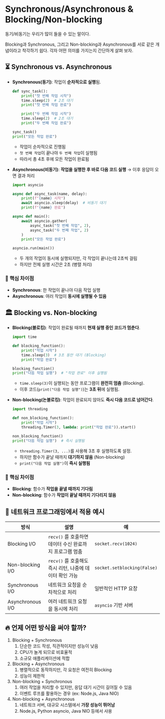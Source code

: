 # Synchronous/Asynchronous & Blocking/Non-blocking

동기/비동기는 우리가 많이 들을 수 있는 말이다.

Blocking과 Synchronous, 그리고 Non-blocking과 Asynchronous를 서로 같은 개념이라고 착각하기 쉽다. 각자 어떤 의미를 가지는지 간단하게 살펴 보자.

## ⏳ **Synchronous vs. Asynchronous**

- **Synchronous(동기)**: 작업이 **순차적으로 실행**됨.
    
    ```python
    def sync_task():
        print("첫 번째 작업 시작")
        time.sleep(2)  # 2초 대기
        print("첫 번째 작업 완료")
    
        print("두 번째 작업 시작")
        time.sleep(2)  # 2초 대기
        print("두 번째 작업 완료")
    
    sync_task()
    print("모든 작업 완료")
    ```
    
    - 작업이 순차적으로 진행됨
    - `첫 번째 작업`이 끝나야 `두 번째 작업`이 실행됨
    - 따라서 총 4초 후에 모든 작업이 완료됨
- **Asynchronous(비동기)**: **작업을 실행한 후 바로 다음 코드 실행** → 이후 응답이 오면 결과 처리
    
    ```python
    import asyncio
    
    async def async_task(name, delay):
        print(f"{name} 시작")
        await asyncio.sleep(delay)  # 비동기 대기
        print(f"{name} 완료")
    
    async def main():
        await asyncio.gather(
            async_task("첫 번째 작업", 2),
            async_task("두 번째 작업", 2)
        )
        print("모든 작업 완료")
    
    asyncio.run(main())
    ```
    
    - 두 개의 작업이 동시에 실행되지만, 각 작업이 끝나는데 2초씩 걸림
    - 하지만 전체 실행 시간은 2초 (병렬 처리)

### 🚀 **핵심 차이점**

- **Synchronous**: 한 작업이 끝나야 다음 작업 실행
- **Asynchronous**: 여러 작업이 **동시에 실행될 수 있음**

## 🏛 Blocking vs. Non-blocking

- **Blocking(블로킹)**: 작업이 완료될 때까지 **현재 실행 중인 코드가 멈춘다**.
    
    ```python
    import time
    
    def blocking_function():
        print("작업 시작")
        time.sleep(3)  # 3초 동안 대기 (Blocking)
        print("작업 완료")
    
    blocking_function()
    print("다음 작업 실행")  # "작업 완료" 이후 실행됨
    
    ```
    
    - `time.sleep(3)`이 실행되는 동안 프로그램이 **완전히 멈춤** (Blocking).
    - 이후 코드(`print("다음 작업 실행")`)는 **3초 뒤**에 실행됨.
- **Non-blocking(논블로킹)**: 작업이 완료되지 않아도 **즉시 다음 코드로 넘어간다**.
    
    ```python
    import threading
    
    def non_blocking_function():
        print("작업 시작")
        threading.Timer(3, lambda: print("작업 완료")).start()
    
    non_blocking_function()
    print("다음 작업 실행")  # 즉시 실행됨
    
    ```
    
    - `threading.Timer(3, ...)`를 사용해 3초 후 실행하도록 설정.
    - 하지만 함수가 끝날 때까지 **대기하지 않음** (Non-blocking)
    - `print("다음 작업 실행")`이 **즉시 실행됨**

### 🚀 **핵심 차이점**

- **Blocking**: 함수가 **작업을 끝낼 때까지 기다림**
- **Non-blocking**: 함수가 **작업이 끝날 때까지 기다리지 않음**

## 🎯 네트워크 프로그래밍에서 적용 예시

| 방식 | 설명 | 예 |
| --- | --- | --- |
| Blocking I/O | `recv()` 를 호출하면 데이터 수신 완료까지 프로그램 멈춤 | `socket.recv(1024)` |
| Non-blocking I/O | `recv()` 를 호출해도 즉시 리턴, 나중에 데이터 확인 가능 | `socket.setblocking(False)` |
| Synchronous I/O | 네트워크 요청을 순차적으로 처리 | 일반적인 HTTP 요창 |
| Asynchronous I/O | 여러 네트워크 요청을 동시에 처리 | `asyncio` 기반 서버 |

## **🔥 언제 어떤 방식을 써야 할까?**

1. Blocking + Synchronous
    1. 단순한 코드 작성, 직관적이지만 성능이 낮음
    2. CPU가 놀게 되므로 비효율적
    3. 소규모 애플리케이션에 적합
2. Blocking + Asynchronous
    1. 병렬적으로 동작하지만, 각 요청은 여전히 Blocking
    2. 성능이 제한적
3. Non-blocking + Synchronous
    1. 여러 작업을 처리할 수 있지만, 응답 대기 시간이 길어질 수 있음
    2. 이벤트 루프를 활용하는 경우 (ex: Node.js, Java NIO)
4. Non-blocking + Asynchronous
    1. 네트워크 서버, 대규모 시스템에서 **가장 성능이 뛰어남**
    2. Node.js, Python asyncio, Java NIO 등에서 사용